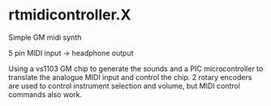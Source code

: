 # rtmidicontroller.X
 Simple GM midi synth 

5 pin MIDI input -> headphone output

Using a vs1103 GM chip to generate the sounds and a PIC microcontroller to translate the analogue MIDI input and control the chip. 
2 rotary encoders are used to control instrument selection and volume, but MIDI control commands also work.
